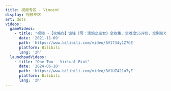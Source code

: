 ```yaml
---
title: 视频专区 - Vincent
display: 视频专区
art: dots
videos:
  gameVideos:
    - title: "视频 -【攻略向】诡锋《零：濡鸦之巫女》全收集，全难度SS评价，全剧情攻略向流程大合集"
      date: '2021-11-09'
      path: 'https://www.bilibili.com/video/BV1734y1Z7GE'
      platform: Bilibili
      lang: 'zh'
  launchpadVideos:
    - title: "One Two - Virtual Riot"
      date: '2024-06-10'
      path: 'https://www.bilibili.com/video/BV1UZ421u7yE'
      platform: Bilibili
      lang: 'zh'
---
```


<SubNav />

<VideoArea :videos="frontmatter.videos"/>

<div h-8 />
